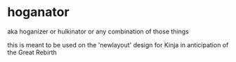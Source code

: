 # hoganator

aka hoganizer or hulkinator or any combination of those things

this is meant to be used on the 'newlayout' design for Kinja in anticipation of the Great Rebirth

